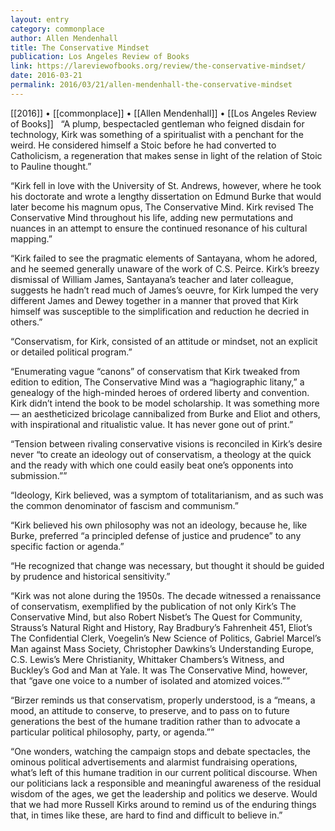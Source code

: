 ```yaml
---
layout: entry
category: commonplace
author: Allen Mendenhall
title: The Conservative Mindset
publication: Los Angeles Review of Books
link: https://lareviewofbooks.org/review/the-conservative-mindset/
date: 2016-03-21
permalink: 2016/03/21/allen-mendenhall-the-conservative-mindset
---
```


[[2016]] • [[commonplace]] • [[Allen Mendenhall]] • [[Los Angeles Review of Books]]
 
“A plump, bespectacled gentleman who feigned disdain for technology, Kirk was something of a spiritualist with a penchant for the weird. He considered himself a Stoic before he had converted to Catholicism, a regeneration that makes sense in light of the relation of Stoic to Pauline thought.”

“Kirk fell in love with the University of St. Andrews, however, where he took his doctorate and wrote a lengthy dissertation on Edmund Burke that would later become his magnum opus, The Conservative Mind. Kirk revised The Conservative Mind throughout his life, adding new permutations and nuances in an attempt to ensure the continued resonance of his cultural mapping.”

“Kirk failed to see the pragmatic elements of Santayana, whom he adored, and he seemed generally unaware of the work of C.S. Peirce. Kirk’s breezy dismissal of William James, Santayana’s teacher and later colleague, suggests he hadn’t read much of James’s oeuvre, for Kirk lumped the very different James and Dewey together in a manner that proved that Kirk himself was susceptible to the simplification and reduction he decried in others.”

“Conservatism, for Kirk, consisted of an attitude or mindset, not an explicit or detailed political program.”

“Enumerating vague “canons” of conservatism that Kirk tweaked from edition to edition, The Conservative Mind was a “hagiographic litany,” a genealogy of the high-minded heroes of ordered liberty and convention. Kirk didn’t intend the book to be model scholarship. It was something more — an aestheticized bricolage cannibalized from Burke and Eliot and others, with inspirational and ritualistic value. It has never gone out of print.”

“Tension between rivaling conservative visions is reconciled in Kirk’s desire never “to create an ideology out of conservatism, a theology at the quick and the ready with which one could easily beat one’s opponents into submission.””

“Ideology, Kirk believed, was a symptom of totalitarianism, and as such was the common denominator of fascism and communism.”

“Kirk believed his own philosophy was not an ideology, because he, like Burke, preferred “a principled defense of justice and prudence” to any specific faction or agenda.”

“He recognized that change was necessary, but thought it should be guided by prudence and historical sensitivity.”

“Kirk was not alone during the 1950s. The decade witnessed a renaissance of conservatism, exemplified by the publication of not only Kirk’s The Conservative Mind, but also Robert Nisbet’s The Quest for Community, Strauss’s Natural Right and History, Ray Bradbury’s Fahrenheit 451, Eliot’s The Confidential Clerk, Voegelin’s New Science of Politics, Gabriel Marcel’s Man against Mass Society, Christopher Dawkins’s Understanding Europe, C.S. Lewis’s Mere Christianity, Whittaker Chambers’s Witness, and Buckley’s God and Man at Yale. It was The Conservative Mind, however, that “gave one voice to a number of isolated and atomized voices.””

“Birzer reminds us that conservatism, properly understood, is a “means, a mood, an attitude to conserve, to preserve, and to pass on to future generations the best of the humane tradition rather than to advocate a particular political philosophy, party, or agenda.””

“One wonders, watching the campaign stops and debate spectacles, the ominous political advertisements and alarmist fundraising operations, what’s left of this humane tradition in our current political discourse. When our politicians lack a responsible and meaningful awareness of the residual wisdom of the ages, we get the leadership and politics we deserve. Would that we had more Russell Kirks around to remind us of the enduring things that, in times like these, are hard to find and difficult to believe in.”
